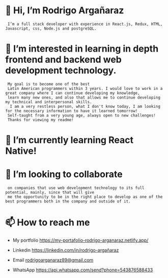 # 👋 Hi, I’m Rodrigo Argañaraz
     I’m a full stack developer with experience in React.js, Redux, HTML, Javascript, css, Node.js and postgreSQL.
     
# 👀 I’m interested in learning in depth frontend and backend web development technology. 
     My goal is to become one of the best 
     Latin American programmers within 3 years. I would love to work in a great company where I can continue developing my knowledge, 
     learn many new ones, and also that allows me to continue developing my technical and interpersonal skills.
      I am a very restless person, what I don't know today, I am looking for the necessary information to have it learned tomorrow!
     Self-taught from a very young age, always open to new challenges!
     Thanks for viewing my readme!

# 🌱 I’m currently learning React Native!

# 💞️ I’m looking to collaborate 
     on companies that use web development technology to its full potential, mainly, since that will give 
     me the opportunity to be in the right place to develop as one of the best programmers both in the company and outside of it.
 
# 📫 How to reach me 

* My portfolio
  https://my-portafolio-rodrigo-arganaraz.netlify.app/
      
* Linkedin
  https://linkedin.com/in/rodrigo-argañaraz

* Email
  rodrigoarganaraz89@gmail.com

* WhatsApp
  https://api.whatsapp.com/send?phone=543876588433 

<!---
rodrigoarg89/rodrigoarg89 is a ✨ special ✨ repository because its `README.md` (this file) appears on your GitHub profile.
You can click the Preview link to take a look at your changes.
--->
